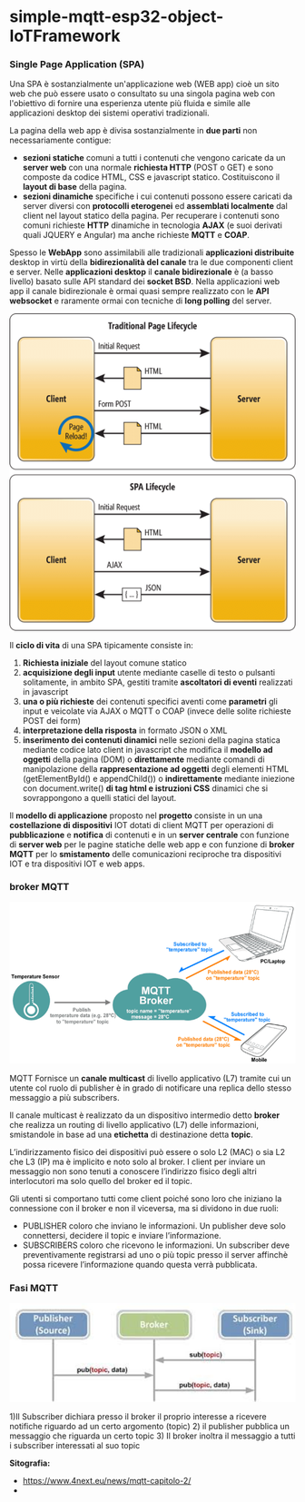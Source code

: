 # simple-mqtt-esp32-object-IoTFramework

### **Single Page Application (SPA)**

Una SPA è sostanzialmente un'applicazione web (WEB app)  cioè un sito web che può essere usato o consultato su una singola pagina web con l'obiettivo di fornire una esperienza utente più fluida e simile alle applicazioni desktop dei sistemi operativi tradizionali. 

La pagina della web app è divisa sostanzialmente in **due parti** non necessariamente contigue:
- **sezioni statiche** comuni a tutti i contenuti che vengono caricate da un **server web** con una normale **richiesta HTTP** (POST o GET) e sono composte da codice HTML, CSS e javascript statico. Costituiscono il **layout di base** della pagina.
- **sezioni dinamiche** specifiche i cui contenuti possono essere caricati da server diversi con **protocolli eterogenei** ed **assemblati localmente** dal client nel layout statico della pagina. Per recuperare i contenuti sono comuni richieste **HTTP** dinamiche in tecnologia **AJAX** (e suoi derivati quali JQUERY e Angular) ma anche richieste **MQTT** e **COAP**.

Spesso le **WebApp** sono assimilabili alle tradizionali **applicazioni distribuite** desktop in virtù della **bidirezionalità del canale** tra le due componenti client e server. Nelle **applicazioni desktop** il **canale bidirezionale** è (a basso livello) basato sulle API standard dei **socket BSD**. Nella applicazioni web app il canale bidirezionale è ormai quasi sempre realizzato con le **API websocket** e raramente ormai con tecniche di **long polling** del server.

 ![spacicle](Traditional-vs-SPA-lifecycle.ppm)
 
Il **ciclo di vita** di una SPA tipicamente consiste in:
1) **Richiesta iniziale** del layout comune statico
2) **acquisizione degli input** utente mediante caselle di testo o pulsanti solitamente, in ambito SPA, gestiti tramite **ascoltatori di eventi** realizzati in javascript
3) **una o più richieste** dei contenuti specifici aventi come **parametri** gli input e veicolate via AJAX o MQTT o COAP (invece delle solite richieste POST dei form)
4) **interpretazione della risposta** in formato JSON o XML
5) **inserimento dei contenuti dinamici** nelle sezioni della pagina statica mediante codice lato client in javascript che modifica il **modello ad oggetti** della pagina (DOM) o **direttamente** mediante comandi di manipolazione della **rappresentazione ad oggetti** degli elementi HTML (getElementById() e appendChild()) o **indirettamente** mediante iniezione con document.write() **di tag html e istruzioni CSS** dinamici che si sovrappongono a quelli statici del layout.

Il **modello di applicazione** proposto nel **progetto** consiste in un una **costellazione di dispositivi** IOT dotati di client MQTT per operazioni di **pubblicazione** e **notifica** di contenuti e in un **server centrale** con funzione di **server web** per le pagine statiche delle web app e con funzione di **broker MQTT** per lo **smistamento** delle comunicazioni reciproche tra dispositivi IOT e tra dispositivi IOT e web apps.

### **broker MQTT**

![broker](broker.png)

MQTT Fornisce un **canale multicast** di livello applicativo (L7) tramite cui un utente col ruolo di publisher è in grado di notificare una replica dello stesso messaggio a più subscribers.

Il canale multicast è realizzato da un dispositivo intermedio detto **broker** che realizza un routing di livello applicativo (L7) delle informazioni, smistandole in base ad una **etichetta** di destinazione detta **topic**.

L’indirizzamento fisico dei dispositivi può essere o solo L2 (MAC) o sia L2 che L3 (IP) ma è implicito e noto solo al broker. I client per inviare un messaggio non sono tenuti a conoscere l’indirizzo fisico degli altri interlocutori ma solo quello del broker ed il topic. 

Gli utenti si comportano tutti come client poiché sono loro che iniziano la connessione con il broker e non il viceversa, ma si dividono in due ruoli:
- PUBLISHER coloro che inviano le informazioni. Un publisher deve solo connettersi, decidere il topic e inviare l’informazione.
- SUBSCRIBERS coloro che ricevono le informazioni. Un subscriber deve preventivamente registrarsi ad uno o più topic presso il server affinchè possa ricevere l’informazione quando questa verrà pubblicata.

### **Fasi MQTT**

![sequenza](sequenza_mqtt.png)

1)Il Subscriber dichiara presso il broker il proprio interesse a ricevere notifiche riguardo ad un certo argomento (topic)
2) il publisher pubblica un messaggio che riguarda un certo topic
3) Il broker inoltra il messaggio a tutti i subscriber interessati al suo topic



**Sitografia:**
- https://www.4next.eu/news/mqtt-capitolo-2/
- 
